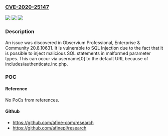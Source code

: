 ### [CVE-2020-25147](https://cve.mitre.org/cgi-bin/cvename.cgi?name=CVE-2020-25147)
![](https://img.shields.io/static/v1?label=Product&message=n%2Fa&color=blue)
![](https://img.shields.io/static/v1?label=Version&message=n%2Fa&color=blue)
![](https://img.shields.io/static/v1?label=Vulnerability&message=n%2Fa&color=brighgreen)

### Description

An issue was discovered in Observium Professional, Enterprise & Community 20.8.10631. It is vulnerable to SQL Injection due to the fact that it is possible to inject malicious SQL statements in malformed parameter types. This can occur via username[0] to the default URI, because of includes/authenticate.inc.php.

### POC

#### Reference
No PoCs from references.

#### Github
- https://github.com/afine-com/research
- https://github.com/afinepl/research

